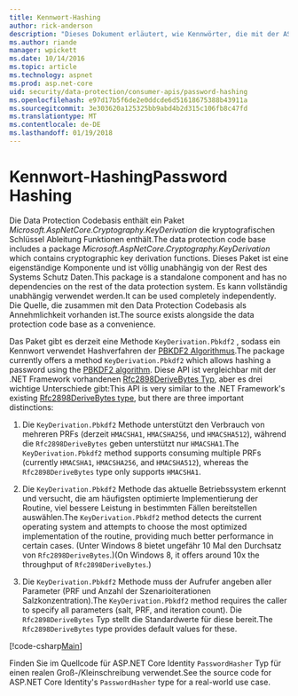 ```yaml
---
title: Kennwort-Hashing
author: rick-anderson
description: "Dieses Dokument erläutert, wie Kennwörter, die mit der ASP.NET Core-Datenschutz APIs Hash."
ms.author: riande
manager: wpickett
ms.date: 10/14/2016
ms.topic: article
ms.technology: aspnet
ms.prod: asp.net-core
uid: security/data-protection/consumer-apis/password-hashing
ms.openlocfilehash: e97d17b5f6de2e0ddcde6d51618675388b43911a
ms.sourcegitcommit: 3e303620a125325bb9abd4b2d315c106fb8c47fd
ms.translationtype: MT
ms.contentlocale: de-DE
ms.lasthandoff: 01/19/2018
---
```

# <a name="password-hashing"></a><span data-ttu-id="c4670-103">Kennwort-Hashing</span><span class="sxs-lookup"><span data-stu-id="c4670-103">Password Hashing</span></span>

<span data-ttu-id="c4670-104">Die Data Protection Codebasis enthält ein Paket *Microsoft.AspNetCore.Cryptography.KeyDerivation* die kryptografischen Schlüssel Ableitung Funktionen enthält.</span><span class="sxs-lookup"><span data-stu-id="c4670-104">The data protection code base includes a package *Microsoft.AspNetCore.Cryptography.KeyDerivation* which contains cryptographic key derivation functions.</span></span> <span data-ttu-id="c4670-105">Dieses Paket ist eine eigenständige Komponente und ist völlig unabhängig von der Rest des Systems Schutz Daten.</span><span class="sxs-lookup"><span data-stu-id="c4670-105">This package is a standalone component and has no dependencies on the rest of the data protection system.</span></span> <span data-ttu-id="c4670-106">Es kann vollständig unabhängig verwendet werden.</span><span class="sxs-lookup"><span data-stu-id="c4670-106">It can be used completely independently.</span></span> <span data-ttu-id="c4670-107">Die Quelle, die zusammen mit den Data Protection Codebasis als Annehmlichkeit vorhanden ist.</span><span class="sxs-lookup"><span data-stu-id="c4670-107">The source exists alongside the data protection code base as a convenience.</span></span>

<span data-ttu-id="c4670-108">Das Paket gibt es derzeit eine Methode `KeyDerivation.Pbkdf2` , sodass ein Kennwort verwendet Hashverfahren der [PBKDF2 Algorithmus](https://tools.ietf.org/html/rfc2898#section-5.2).</span><span class="sxs-lookup"><span data-stu-id="c4670-108">The package currently offers a method `KeyDerivation.Pbkdf2` which allows hashing a password using the [PBKDF2 algorithm](https://tools.ietf.org/html/rfc2898#section-5.2).</span></span> <span data-ttu-id="c4670-109">Diese API ist vergleichbar mit der .NET Framework vorhandenen [Rfc2898DeriveBytes Typ](https://docs.microsoft.com/dotnet/api/system.security.cryptography.rfc2898derivebytes), aber es drei wichtige Unterschiede gibt:</span><span class="sxs-lookup"><span data-stu-id="c4670-109">This API is very similar to the .NET Framework's existing [Rfc2898DeriveBytes type](https://docs.microsoft.com/dotnet/api/system.security.cryptography.rfc2898derivebytes), but there are three important distinctions:</span></span>

1. <span data-ttu-id="c4670-110">Die `KeyDerivation.Pbkdf2` Methode unterstützt den Verbrauch von mehreren PRFs (derzeit `HMACSHA1`, `HMACSHA256`, und `HMACSHA512`), während die `Rfc2898DeriveBytes` geben unterstützt nur `HMACSHA1`.</span><span class="sxs-lookup"><span data-stu-id="c4670-110">The `KeyDerivation.Pbkdf2` method supports consuming multiple PRFs (currently `HMACSHA1`, `HMACSHA256`, and `HMACSHA512`), whereas the `Rfc2898DeriveBytes` type only supports `HMACSHA1`.</span></span>

2. <span data-ttu-id="c4670-111">Die `KeyDerivation.Pbkdf2` Methode das aktuelle Betriebssystem erkennt und versucht, die am häufigsten optimierte Implementierung der Routine, viel bessere Leistung in bestimmten Fällen bereitstellen auswählen.</span><span class="sxs-lookup"><span data-stu-id="c4670-111">The `KeyDerivation.Pbkdf2` method detects the current operating system and attempts to choose the most optimized implementation of the routine, providing much better performance in certain cases.</span></span> <span data-ttu-id="c4670-112">(Unter Windows 8 bietet ungefähr 10 Mal den Durchsatz von `Rfc2898DeriveBytes`.)</span><span class="sxs-lookup"><span data-stu-id="c4670-112">(On Windows 8, it offers around 10x the throughput of `Rfc2898DeriveBytes`.)</span></span>

3. <span data-ttu-id="c4670-113">Die `KeyDerivation.Pbkdf2` Methode muss der Aufrufer angeben aller Parameter (PRF und Anzahl der Szenarioiterationen Salzkonzentration).</span><span class="sxs-lookup"><span data-stu-id="c4670-113">The `KeyDerivation.Pbkdf2` method requires the caller to specify all parameters (salt, PRF, and iteration count).</span></span> <span data-ttu-id="c4670-114">Die `Rfc2898DeriveBytes` Typ stellt die Standardwerte für diese bereit.</span><span class="sxs-lookup"><span data-stu-id="c4670-114">The `Rfc2898DeriveBytes` type provides default values for these.</span></span>

[!code-csharp[Main](password-hashing/samples/passwordhasher.cs)]

<span data-ttu-id="c4670-115">Finden Sie im Quellcode für ASP.NET Core Identity `PasswordHasher` Typ für einen realen Groß-/Kleinschreibung verwendet.</span><span class="sxs-lookup"><span data-stu-id="c4670-115">See the source code for ASP.NET Core Identity's `PasswordHasher` type for a real-world use case.</span></span>
